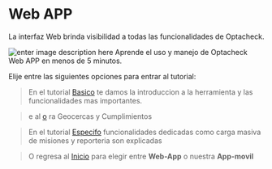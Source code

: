
# Web APP

La interfaz Web brinda visibilidad a todas las funcionalidades de Optacheck. 

![enter image description here](https://hook-docs.s3.amazonaws.com/images/collage1.png)
Aprende el uso y manejo de Optacheck Web APP en menos de 5 minutos. 

Elije entre las siguientes opciones para entrar al tutorial:
> En el tutorial [Basico](/v1/web-app/basico/introduccion.html) te damos la introduccion a la herramienta y las funcionalidades mas importantes. 

>  e al [o](https://stace.o/) ra Geocercas y Cumplimientos 

 > En el tutorial [Especifo](https://stackedit.io/) funcionalidades dedicadas como carga masiva de misiones y reporteria son explicadas

> O regresa al [Inicio](https://docs.optacheck.com/v1/) para elegir entre **Web-App** o nuestra **App-movil**

<!--stackedit_data:
eyJoaXN0b3J5IjpbLTk1NzQ0MTg3OCwtMTY4ODMzMTkwLDEzNT
A4MjM4MjcsLTE1MTgzOTQyMzBdfQ==
-->